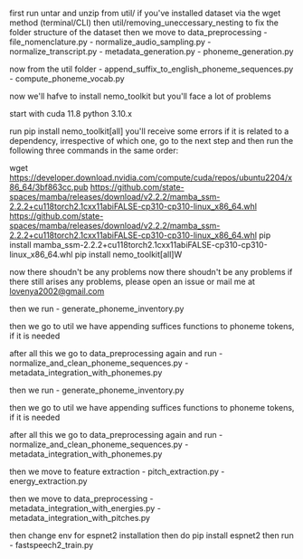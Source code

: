 first run untar and unzip from util/ if you've installed dataset via the wget method (terminal/CLI)
then util/removing_uneccessary_nesting to fix the folder structure of the dataset
then we move to data_preprocessing
    - file_nomenclature.py
    - normalize_audio_sampling.py
    - normalize_transcript.py
    - metadata_generation.py
    - phoneme_generation.py


now from the util folder
    - append_suffix_to_english_phoneme_sequences.py
    - compute_phoneme_vocab.py

now we'll hafve to install nemo_toolkit
but you'll face a lot of problems

start with cuda 11.8
python 3.10.x

run pip install nemo_toolkit[all]
you'll receive some errors
if it is related to a dependency, irrespective of which one, go to the next step
and then run the following three commands in the same order:

wget https://developer.download.nvidia.com/compute/cuda/repos/ubuntu2204/x86_64/3bf863cc.pub https://github.com/state-spaces/mamba/releases/download/v2.2.2/mamba_ssm-2.2.2+cu118torch2.1cxx11abiFALSE-cp310-cp310-linux_x86_64.whl https://github.com/state-spaces/mamba/releases/download/v2.2.2/mamba_ssm-2.2.2+cu118torch2.1cxx11abiFALSE-cp310-cp310-linux_x86_64.whl
pip install mamba_ssm-2.2.2+cu118torch2.1cxx11abiFALSE-cp310-cp310-linux_x86_64.whl
pip install nemo_toolkit[all]W

now there shoudn't be any problems
now there shoudn't be any problems
if there still arises any problems, please open an issue or mail me at lovenya2002@gmail.com


then we run
    - generate_phoneme_inventory.py

then we go to util
we have appending suffices functions to phoneme tokens, if it is needed

after all this we go to data_preprocessing again and run
    - normalize_and_clean_phoneme_sequences.py
    - metadata_integration_with_phonemes.py



then we run
    - generate_phoneme_inventory.py

then we go to util
we have appending suffices functions to phoneme tokens, if it is needed

after all this we go to data_preprocessing again and run
    - normalize_and_clean_phoneme_sequences.py
    - metadata_integration_with_phonemes.py


then we move to feature extraction
    - pitch_extraction.py
    - energy_extraction.py

then we move to data_preprocessing
    - metadata_integration_with_energies.py
    - metadata_integration_with_pitches.py

then change env for espnet2 installation
then do pip install espnet2
then run 
    - fastspeech2_train.py